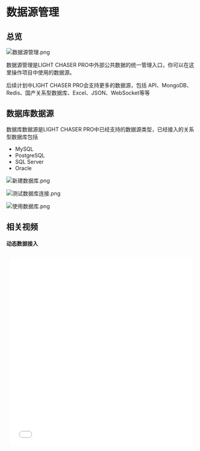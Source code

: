 # 数据源管理

## 总览

![数据源管理.png](数据源管理.png)

数据源管理是LIGHT CHASER PRO中外部公共数据的统一管理入口，你可以在这里操作项目中使用的数据源。

后续计划中LIGHT CHASER PRO会支持更多的数据源，包括 API、MongoDB、Redis、国产关系型数据库、Excel、JSON、WebSocket等等

## 数据库数据源

数据库数据源是LIGHT CHASER PRO中已经支持的数据源类型，已经接入的关系型数据库包括

- MySQL
- PostgreSQL
- SQL Server
- Oracle

![新建数据库.png](新建数据库.png)

![测试数据库连接.png](测试数据库连接.png)

![使用数据库.png](使用数据库.png)

## 相关视频

#### 动态数据接入

<div style="display: flex;flex-wrap: wrap; justify-content: flex-start; align-items: stretch; ">
    <div style="width: 100%; height:500px; flex-grow: 0;min-width: 100px;margin: 10px;">
        <iframe src="//player.bilibili.com/player.html?isOutside=true&aid=112966095733943&bvid=BV12FebeKE75&cid=500001650579578&p=1&autoplay=0" scrolling="no" border="0" frameborder="no" style="width: 100%; height: 100%;" framespacing="0" allowfullscreen="true"></iframe>
    </div>
</div>